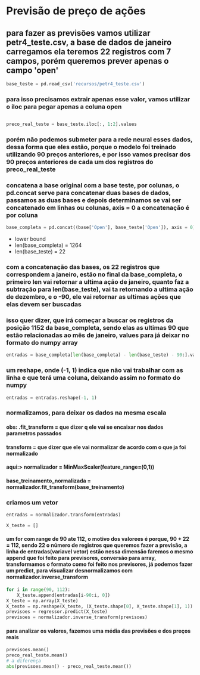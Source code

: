 # Previsão de preço de ações

## para fazer as previsões vamos utilizar petr4_teste.csv, a base de dados de janeiro carregamos ela teremos 22 registros com 7 campos, porém queremos prever apenas o campo 'open'

```python
base_teste = pd.read_csv('recursos/petr4_teste.csv')
```

### para isso precisamos extrair apenas esse valor, vamos utilizar o iloc para pegar apenas a coluna open

```python

preco_real_teste = base_teste.iloc[:, 1:2].values
```

### porém não podemos submeter para a rede neural esses dados, dessa forma que eles estão, porque o modelo foi treinado utilizando 90 preços anteriores, e por isso vamos precisar dos 90 preços anteriores de cada um dos registros do preco_real_teste

### concatena a base original com a base teste, por colunas, o pd.concat serve para concatenar duas bases de dados, passamos as duas bases e depois determinamos se vai ser concatenado em linhas ou colunas, axis = 0  a concatenação é por coluna

```python
base_completa = pd.concat((base['Open'], base_teste['Open']), axis = 0)
```

- lower bound
- len(base_completa) = 1264
- len(base_teste) = 22

### com a concatenação das bases, os 22 registros que correspondem a janeiro, estão no final da base_completa, o primeiro len vai retornar a ultima ação de janeiro, quanto faz a subtração para len(base_teste), vai ta retornando a ultima ação de dezembro, e o -90, ele vai retornar as ultimas ações que elas devem ser buscadas

### isso quer dizer, que irá começar a buscar os registros da posição 1152 da base_completa, sendo elas as ultimas 90 que estão relacionadas ao mês de janeiro, values para já deixar no formato do numpy array

```python
entradas = base_completa[len(base_completa) - len(base_teste) - 90:].values
```

### um reshape, onde (-1, 1) indica que não vai trabalhar com as linha e que terá uma coluna, deixando assim no formato do numpy

```python
entradas = entradas.reshape(-1, 1)
```

### normalizamos, para deixar os dados na mesma escala

#### obs: .fit_transform = que dizer q ele vai se encaixar nos dados parametros passados

#### transform =  que dizer que ele vai normalizar de acordo com o que ja foi normalizado

#### aqui:>  normalizador = MinMaxScaler(feature_range=(0,1))

#### base_treinamento_normalizada = normalizador.fit_transform(base_treinamento)

### criamos um vetor

```python
entradas = normalizador.transform(entradas)

X_teste = []

```

#### um for com range de 90 ate 112, o motivo dos valorees é porque, 90 + 22 = 112, sendo 22 o número de registros que queremos fazer a previsão, a linha de entradas(variavel vetor) estão nessa dimensão faremos o mesmo append que foi feito para previsores, conversão para array, transformamos o formato como foi feito nos previsores, já podemos fazer um predict, para visualizar desnormalizamos com normalizador.inverse_transform

```python
for i in range(90, 112):
    X_teste.append(entradas[i-90:i, 0])
X_teste = np.array(X_teste)
X_teste = np.reshape(X_teste, (X_teste.shape[0], X_teste.shape[1], 1))
previsoes = regressor.predict(X_teste)
previsoes = normalizador.inverse_transform(previsoes)
```

#### para analizar os valores, fazemos uma média das previsões e dos preços reais

```python
previsoes.mean()
preco_real_teste.mean()
# a diferença
abs(previsoes.mean() - preco_real_teste.mean())

```
